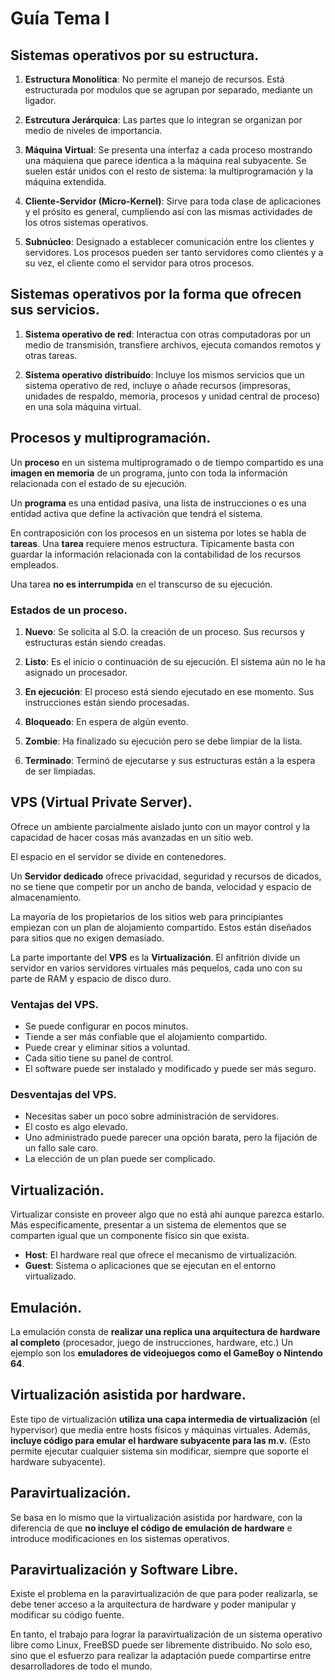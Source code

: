 # Guía Tema I

## Sistemas operativos por su estructura.

1. **Estructura Monolítica**: No permite el manejo de recursos. Está
estructurada por modulos que se agrupan por separado, mediante un ligador.

2. **Estrcutura Jerárquica**: Las partes que lo integran se organizan por medio
de niveles de importancia.

3. **Máquina Virtual**: Se presenta una interfaz a cada proceso mostrando una
máquiena que parece identica a la máquina real subyacente. Se suelen estár
unidos con el resto de sistema: la multiprogramación y la máquina extendida.

4. **Cliente-Servidor (Micro-Kernel)**: Sirve para toda clase de aplicaciones
y el prósito es general, cumpliendo así con las mismas actividades de los otros
sistemas operativos.

5. **Subnúcleo**: Designado a establecer comunicación entre los clientes
y servidores. Los procesos pueden ser tanto servidores como clientes y a su
vez, el cliente como el servidor para otros procesos.

## Sistemas operativos por la forma que ofrecen sus servicios.

1. **Sistema operativo de red**: Interactua con otras computadoras por un medio
de transmisión, transfiere archivos, ejecuta comandos remotos y otras tareas.

2. **Sistema operativo distribuído**: Incluye los mismos servicios que un
sistema operativo de red, incluye o añade recursos (impresoras, unidades de
respaldo, memoria, procesos y unidad central de proceso) en una sola máquina
virtual. 


## Procesos y multiprogramación.

Un **proceso** en un sistema multiprogramado o de tiempo compartido es una
**imagen en memoria** de un programa, junto con toda la información relacionada
 con el estado de su ejecución. 

Un **programa** es una entidad pasiva, una lista de instrucciones o es una
entidad activa que define la activación que tendrá el sistema. 

En contraposición con los procesos en un sistema por lotes se habla de
**tareas**. Una **tarea** requiere menos estructura. Tipicamente basta con
 guardar la información relacionada con la contabilidad de los recursos
empleados. 

Una tarea **no es interrumpida** en el transcurso de su ejecución.

### Estados de un proceso.

1. **Nuevo**: Se solicita al S.O. la creación de un proceso. Sus recursos
y estructuras están siendo creadas.

2. **Listo**: Es el inicio o continuación de su ejecución. El sistema aún no le
ha asignado un procesador.

3. **En ejecución**: El proceso está siendo ejecutado en ese momento. Sus
instrucciones están siendo procesadas.

4. **Bloqueado**: En espera de algún evento.

5. **Zombie**: Ha finalizado su ejecución pero se debe limpiar de la lista.

6. **Terminado**: Terminó de ejecutarse y sus estructuras están a la espera de
ser limpiadas.

## VPS (Virtual Private Server).

Ofrece un ambiente parcialmente aislado junto con un mayor control y la
capacidad de hacer cosas más avanzadas en un sitio web.

El espacio en el servidor se divide en contenedores.

Un **Servidor dedicado** ofrece privacidad, seguridad y recursos de dicados, no
se tiene que competir por un ancho de banda, velocidad y espacio de
almacenamiento.

La mayoría de los propietarios de los sitios web para principiantes empiezan
con un plan de alojamiento compartido. Estos están diseñados para sitios que no
exigen demasiado.

La parte importante del **VPS** es la **Virtualización**. El anfitrión divide
un servidor en varios servidores virtuales más pequelos, cada uno con su parte
de RAM y espacio de disco duro.

### Ventajas del VPS.

- Se puede configurar en pocos minutos.
- Tiende a ser más confiable que el alojamiento compartido.
- Puede crear y eliminar sitios a voluntad.
- Cada sitio tiene su panel de control.
- El software puede ser instalado y modificado y puede ser más seguro.

### Desventajas del VPS.

- Necesitas saber un poco sobre administración de servidores.
- El costo es algo elevado.
- Uno administrado puede parecer una opción barata, pero la fijación de un
fallo sale caro.
- La elección de un plan puede ser complicado.

## Virtualización.

Virtualizar consiste en proveer algo que no está ahí aunque parezca estarlo.
Más especificamente, presentar a un sistema de elementos que se comparten
igual que un componente físico sin que exista.

- **Host**: El hardware real que ofrece el mecanismo de virtualización.
- **Guest**: Sistema o aplicaciones que se ejecutan en el entorno virtualizado.

## Emulación.

La emulación consta de **realizar una replica una arquitectura de hardware al
completo** (procesador, juego de instrucciones, hardware, etc.) Un ejemplo son
los **emuladores de videojuegos como el GameBoy o Nintendo 64**.

## Virtualización asistida por hardware.

Este tipo de virtualización **utiliza una capa intermedia de virtualización**
(el hypervisor) que media entre hosts físicos y máquinas virtuales. Además,
**incluye código para emular el hardware subyacente para las m.v.** (Esto
 permite ejecutar cualquier sistema sin modificar, siempre que soporte el
hardware subyacente).

## Paravirtualización.

Se basa en lo mismo que la virtualización asistida por hardware, con la
diferencia de que **no incluye el código de emulación de hardware** e introduce
modificaciones en los sistemas operativos.

## Paravirtualización y Software Libre.

Existe el problema en la paravirtualización de que para poder realizarla, se
debe tener acceso a la arquitectura de hardware y poder manipular y modificar
su código fuente.

En tanto, el trabajo para lograr la paravirtualización de un sistema operativo
libre como Linux, FreeBSD puede ser libremente distribuido. No solo eso, sino
que el esfuerzo para realizar la adaptación puede compartirse entre
desarrolladores de todo el mundo.
